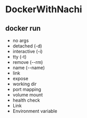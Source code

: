 # DockerWithNachi

## docker run
 * no args
 * detached (-d)
 * interactive (-i)
 * tty (-t)
 * remove (--rm)
 * name (--name)
 * link
 * expose
 * working dir
 * port mapping
 * volume mount
 * health check
 * Link
 * Environment variable
 
